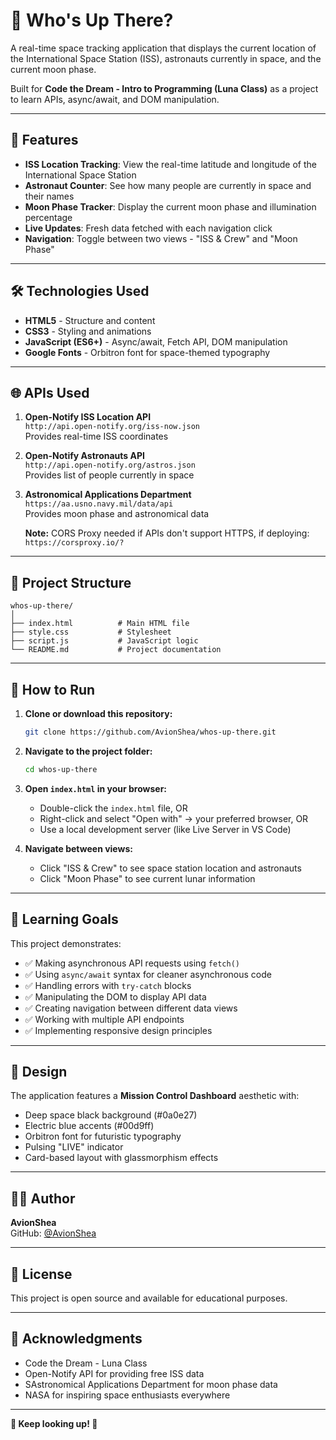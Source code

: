 # 🚀 Who's Up There?

A real-time space tracking application that displays the current location of the International Space Station (ISS), astronauts currently in space, and the current moon phase.

Built for **Code the Dream - Intro to Programming (Luna Class)** as a project to learn APIs, async/await, and DOM manipulation.

---

## 🌟 Features

- **ISS Location Tracking**: View the real-time latitude and longitude of the International Space Station
- **Astronaut Counter**: See how many people are currently in space and their names
- **Moon Phase Tracker**: Display the current moon phase and illumination percentage
- **Live Updates**: Fresh data fetched with each navigation click
- **Navigation**: Toggle between two views - "ISS & Crew" and "Moon Phase"

---

## 🛠️ Technologies Used

- **HTML5** - Structure and content
- **CSS3** - Styling and animations
- **JavaScript (ES6+)** - Async/await, Fetch API, DOM manipulation
- **Google Fonts** - Orbitron font for space-themed typography

---

## 🌐 APIs Used

1. **Open-Notify ISS Location API**  
   `http://api.open-notify.org/iss-now.json`  
   Provides real-time ISS coordinates

2. **Open-Notify Astronauts API**  
   `http://api.open-notify.org/astros.json`  
   Provides list of people currently in space

3. **Astronomical Applications Department**  
   `https://aa.usno.navy.mil/data/api`  
   Provides moon phase and astronomical data

   **Note:**
   CORS Proxy needed if APIs don't support HTTPS, if deploying:
   `https://corsproxy.io/?`

---

## 📂 Project Structure

```
whos-up-there/
│
├── index.html          # Main HTML file
├── style.css           # Stylesheet
├── script.js           # JavaScript logic
└── README.md           # Project documentation
```

---

## 🚀 How to Run

1. **Clone or download this repository:**

   ```bash
   git clone https://github.com/AvionShea/whos-up-there.git
   ```

2. **Navigate to the project folder:**

   ```bash
   cd whos-up-there
   ```

3. **Open `index.html` in your browser:**

   - Double-click the `index.html` file, OR
   - Right-click and select "Open with" → your preferred browser, OR
   - Use a local development server (like Live Server in VS Code)

4. **Navigate between views:**
   - Click "ISS & Crew" to see space station location and astronauts
   - Click "Moon Phase" to see current lunar information

---

## 🎯 Learning Goals

This project demonstrates:

- ✅ Making asynchronous API requests using `fetch()`
- ✅ Using `async/await` syntax for cleaner asynchronous code
- ✅ Handling errors with `try-catch` blocks
- ✅ Manipulating the DOM to display API data
- ✅ Creating navigation between different data views
- ✅ Working with multiple API endpoints
- ✅ Implementing responsive design principles

---

## 🎨 Design

The application features a **Mission Control Dashboard** aesthetic with:

- Deep space black background (#0a0e27)
- Electric blue accents (#00d9ff)
- Orbitron font for futuristic typography
- Pulsing "LIVE" indicator
- Card-based layout with glassmorphism effects

---

## 👨‍💻 Author

**AvionShea**  
GitHub: [@AvionShea](https://github.com/AvionShea)

---

## 📝 License

This project is open source and available for educational purposes.

---

## 🙏 Acknowledgments

- Code the Dream - Luna Class
- Open-Notify API for providing free ISS data
- SAstronomical Applications Department for moon phase data
- NASA for inspiring space enthusiasts everywhere

---

**🌙 Keep looking up! 🚀**
